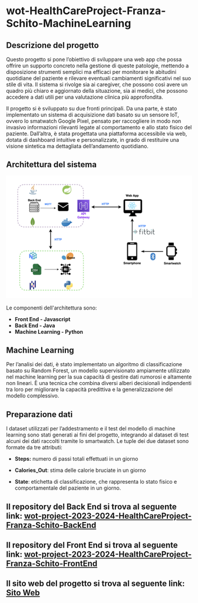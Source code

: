 # wot-HealthCareProject-Franza-Schito-MachineLearning

## Descrizione del progetto

Questo progetto si pone l’obiettivo di sviluppare una web app che possa offrire un supporto concreto nella gestione di queste patologie, mettendo a disposizione strumenti semplici ma efficaci per monitorare le abitudini quotidiane del paziente e rilevare eventuali cambiamenti significativi nel suo stile di vita. Il sistema si rivolge sia ai caregiver, che possono così avere un quadro più chiaro e aggiornato della situazione, sia ai medici, che possono accedere a dati utili per una valutazione clinica più approfondita.

Il progetto si è sviluppato su due fronti principali. Da una parte, è stato implementato un sistema di acquisizione dati basato su un sensore IoT, ovvero lo smatwatch Google Pixel, pensato per raccogliere in modo non invasivo informazioni rilevanti legate al comportamento e allo stato fisico del paziente. Dall’altra, è stata progettata una piattaforma accessibile via web, dotata di dashboard intuitive e personalizzate, in grado di restituire una visione sintetica ma dettagliata dell’andamento quotidiano.

## Architettura del sistema

<div align="center">
  <img src="Architettura.png" alt="Architettura" width="1000"/>
</div>

Le componenti dell'architettura sono:
- **Front End - Javascript** 
- **Back End - Java** 
- **Machine Learning - Python** 
 
## Machine Learning

Per l’analisi dei dati, è stato implementato un algoritmo di classificazione basato su Random Forest, un modello supervisionato ampiamente utilizzato nel machine learning per la sua capacità di gestire dati rumorosi e altamente non lineari. È una tecnica che combina diversi alberi decisionali indipendenti tra loro per migliorare la capacità predittiva e la generalizzazione del modello complessivo.

## Preparazione dati

I dataset utilizzati per l’addestramento  e il test del modello di machine learning  sono stati generati ai fini del progetto, integrando al dataset di test alcuni dei dati raccolti  tramite lo smartwatch. Le tuple dei due dataset sono formate  da tre attributi:

- **Steps:** numero di passi totali effettuati in un giorno

- **Calories_Out**: stima delle calorie bruciate in un giorno

- **State**: etichetta di classificazione, che rappresenta lo stato fisico e comportamentale del paziente in un giorno.

## Il repository del Back End si trova al seguente link: [wot-project-2023-2024-HealthCareProject-Franza-Schito-BackEnd](https://github.com/UniSalento-IDALab-IoTCourse-2023-2024/wot-project-2023-2024-HealthCareProject-Franza-Schito-Backend.git)

## Il repository del Front End  si trova al seguente link: [wot-project-2023-2024-HealthCareProject-Franza-Schito-FrontEnd](https://github.com/UniSalento-IDALab-IoTCourse-2023-2024/wot-project-2023-2024-HealthCareProject-Franza-Schito-FrontEnd.git)

## Il sito web del progetto si trova al seguente link: [Sito Web](https://unisalento-idalab-iotcourse-2023-2024.github.io/wot-project-2023-2024-presentation-Franza-Schito-AndreaFr0.github.io/)
